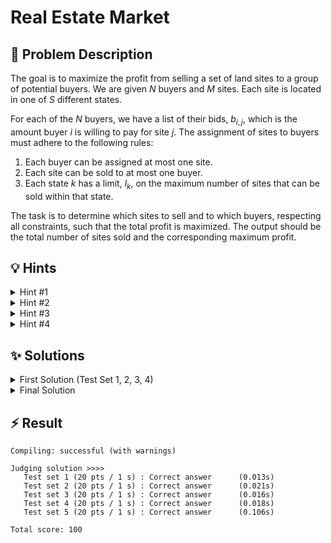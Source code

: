 # Real Estate Market

## 📝 Problem Description

The goal is to maximize the profit from selling a set of land sites to a group of potential buyers. We are given $N$ buyers and $M$ sites. Each site is located in one of $S$ different states.

For each of the $N$ buyers, we have a list of their bids, $b_{i,j}$, which is the amount buyer $i$ is willing to pay for site $j$. The assignment of sites to buyers must adhere to the following rules:
1.  Each buyer can be assigned at most one site.
2.  Each site can be sold to at most one buyer.
3.  Each state $k$ has a limit, $l_k$, on the maximum number of sites that can be sold within that state.

The task is to determine which sites to sell and to which buyers, respecting all constraints, such that the total profit is maximized. The output should be the total number of sites sold and the corresponding maximum profit.

## 💡 Hints

<details>
<summary>Hint #1</summary>
This problem requires assigning items from one group (buyers) to another (sites) to maximize a total value, subject to certain constraints. Think about how to represent the buyers, the sites, and the possible transactions. This structure is a classic sign of an assignment problem, which can often be modeled using a network.
</details>
<details>
<summary>Hint #2</summary>
The problem can be modeled as a **Min-Cost Max-Flow** problem. You can construct a network with a source and a sink. The buyers and sites will be nodes in this network. Think about what the capacities and costs on the edges should represent. To maximize profit, you can minimize the *negative* profit. The capacities can enforce the "one-to-one" assignment rule (one buyer per site, one site per buyer).
</details>
<details>
<summary>Hint #3</summary>
The constraint on the number of sites sold per state is a key part of the problem. How can you incorporate this into your flow network? Consider adding an intermediate layer of nodes between the site nodes and the sink. These new nodes can represent the states. What should the capacity of the edges connected to these state nodes be to enforce the sales limits?
</details>
<details>
<summary>Hint #4</summary>
Using negative costs (like `-profit`) requires an algorithm like cycle-canceling, which can be slow. Notice that all bids $b_{i,j}$ are bounded by a maximum value (100). You can transform the costs to be non-negative. Instead of maximizing profit, try minimizing the "lost opportunity". For a bid $b_{i,j}$, the lost opportunity compared to the maximum possible bid of 100 is $100 - b_{i,j}$. Minimizing this quantity is equivalent to maximizing the original profit and results in non-negative edge costs, allowing for faster algorithms.
</details>

## ✨ Solutions

<details>
<summary>First Solution (Test Set 1, 2, 3, 4)</summary>
This problem can be elegantly modeled as a **Min-Cost Max-Flow** problem on a specially constructed graph. The core idea is to find an assignment of buyers to sites that maximizes total profit while respecting all constraints.

### Modeling as Min-Cost Max-Flow

A standard maximum flow formulation can determine the maximum number of possible assignments, but it doesn't account for the profit from each assignment. A min-cost max-flow formulation, however, considers both a capacity (for flow) and a cost per unit of flow for each edge.

1.  **Capacity for Assignments:** We can use edge capacities to enforce the constraints. By setting capacities to 1 on edges related to buyers and sites, we ensure that each buyer purchases at most one site and each site is sold at most once.

2.  **Cost for Profit:** We want to *maximize* the total profit. The min-cost max-flow algorithm, by definition, *minimizes* the total cost. We can align these two objectives by a simple mathematical trick: maximizing a value is equivalent to minimizing its negative. Therefore, if a bid from buyer $i$ for site $j$ is $b_{i,j}$, we can set the cost of the corresponding edge to $-b_{i,j}$. After finding the minimum cost flow, we can negate the total cost to get our maximum profit.

### Graph Construction

We build a directed graph with several layers of nodes:
*   A single **source node** `v_source`.
*   $N$ nodes representing the **buyers**.
*   $M$ nodes representing the **sites**.
*   $S$ nodes representing the **states**.
*   A single **sink node** `v_sink`.

The edges are set up as follows:
1.  **Source to Buyers:** For each buyer $i$, add an edge from `v_source` to buyer node $i$.
    *   **Capacity:** 1 (each buyer can purchase at most one site).
    *   **Cost:** 0.
2.  **Buyers to Sites:** For each buyer $i$ and site $j$, add an edge from buyer node $i$ to site node $j$.
    *   **Capacity:** 1 (this specific assignment can happen at most once).
    *   **Cost:** $-b_{i,j}$ (the negative of the bid).
3.  **Sites to States:** For each site $j$, which belongs to state $s_j$, add an edge from site node $j$ to state node $s_j$.
    *   **Capacity:** 1 (each site can be sold at most once).
    *   **Cost:** 0.
4.  **States to Sink:** For each state $k$, add an edge from state node $k$ to `v_sink`.
    *   **Capacity:** $l_k$ (the maximum number of sites that can be sold in state $k$).
    *   **Cost:** 0.

### Solving
By running a min-cost max-flow algorithm on this graph, the total flow will correspond to the number of sites sold, and the negative of the minimum cost will be the maximum profit. Since we introduced negative costs, we must use an algorithm that supports them, such as **cycle-canceling**. This approach is correct and passes the first four test sets, but it is too slow for the final, largest test set.

**Code**
```cpp
#include<iostream>
#include<vector>

#include <boost/graph/adjacency_list.hpp>
#include <boost/graph/cycle_canceling.hpp>
#include <boost/graph/push_relabel_max_flow.hpp>
#include <boost/graph/successive_shortest_path_nonnegative_weights.hpp>
#include <boost/graph/find_flow_cost.hpp>

typedef boost::adjacency_list_traits<boost::vecS, boost::vecS, boost::directedS> traits;
typedef boost::adjacency_list<boost::vecS, boost::vecS, boost::directedS, boost::no_property,
    boost::property<boost::edge_capacity_t, long,
        boost::property<boost::edge_residual_capacity_t, long,
            boost::property<boost::edge_reverse_t, traits::edge_descriptor,
                boost::property <boost::edge_weight_t, long> > > > > graph; // new! weightmap corresponds to costs

typedef traits::vertex_descriptor vertex_desc;
typedef boost::graph_traits<graph>::edge_descriptor edge_desc;
typedef boost::graph_traits<graph>::out_edge_iterator out_edge_it; // Iterator

class edge_adder {
 graph &G;

 public:
  explicit edge_adder(graph &G) : G(G) {}
  void add_edge(int from, int to, long capacity, long cost) {
    auto c_map = boost::get(boost::edge_capacity, G);
    auto r_map = boost::get(boost::edge_reverse, G);
    auto w_map = boost::get(boost::edge_weight, G); // new!
    const edge_desc e = boost::add_edge(from, to, G).first;
    const edge_desc rev_e = boost::add_edge(to, from, G).first;
    c_map[e] = capacity;
    c_map[rev_e] = 0; // reverse edge has no capacity!
    r_map[e] = rev_e;
    r_map[rev_e] = e;
    w_map[e] = cost;   // new assign cost
    w_map[rev_e] = -cost;   // new negative cost
  }
};

void solve() {
  // ===== READ INPUT =====
  int N, M, S; std::cin >> N >> M >> S;
  
  std::vector<int> limits(S);
  for(int i = 0; i < S; ++i) {
    std::cin >> limits[i];
  }
  
  std::vector<int> property_to_state(M);
  for(int i = 0; i < M; ++i) {
    std::cin >> property_to_state[i];
  }
  
  std::vector<std::vector<int>> bids(N, std::vector<int>(M));
  for(int i = 0; i < N; ++i) {
    for(int j = 0; j < M; ++j) {
      std::cin >> bids[i][j];
    }
  }
  
  // ===== BUILD GRAPH =====
  graph G(N + M + S);
  edge_adder adder(G);
  // auto c_map = boost::get(boost::edge_capacity, G);
  // auto r_map = boost::get(boost::edge_reverse, G);
  // auto rc_map = boost::get(boost::edge_residual_capacity, G);
  
  // Add Source and Sink
  const vertex_desc v_source = boost::add_vertex(G);
  const vertex_desc v_sink = boost::add_vertex(G);
  
  // Connect Source to Bidders and Bidders to Sites
  for(int i = 0; i < N; ++i) {
    adder.add_edge(v_source, i, 1, 0);
    
    for(int j = 0; j < M; j++) {
      adder.add_edge(i, N + j, 1, - bids[i][j]);
    }
  }
  
  // Connect Sites to States
  for(int i = 0; i < M; ++i) {
    adder.add_edge(N + i, N + M + property_to_state[i] - 1, 1, 0);
  }
  
  // Connect States to Sink
  for(int i = 0; i < S; ++i) {
    adder.add_edge(N + M + i, v_sink, limits[i], 0);
  }

  // boost::successive_shortest_path_nonnegative_weights(G, v_source, v_sink);
  // int cost = boost::find_flow_cost(G);

  // int sold = 0;
  // out_edge_it e, eend;
  // for(boost::tie(e, eend) = boost::out_edges(boost::vertex(v_sink, G), G); e != eend; ++e)
  //   sold += rc_map[*e] - c_map[*e];  

  // int revenue = 100 * sold - cost;
  // std::cout << sold << " " << revenue << std::endl;
  
  // ====== CALCULATE FLOW AND COST =====
  int flow = boost::push_relabel_max_flow(G, v_source, v_sink);
  boost::cycle_canceling(G);
  int cost = boost::find_flow_cost(G);
    
  // ===== OUTPUT =====
  std::cout << flow << " " << -cost << std::endl;
}


int main() {
  int T; std::cin >> T;
  
  while(T--) {
    solve();
  }
}
```
</details>
<details>
<summary>Final Solution</summary>
The previous solution was correct but too slow for the largest test cases due to the use of negative edge costs, which necessitates a slower algorithm like `cycle_canceling`. To optimize, we need to eliminate these negative costs.

### Cost Transformation

The problem states that bids are bounded: $1 \le b_{i,j} \le 100$. We can leverage this upper bound to transform our costs into non-negative values.

Instead of maximizing the profit $b_{i,j}$, we can aim to minimize the "missed potential". Let's assume the maximum possible price for any site is $C = 100$. For a transaction with bid $b_{i,j}$, the difference from the maximum is $100 - b_{i,j}$. This value represents the "cost" or "loss" relative to the best possible outcome for that single sale.

By minimizing the sum of these costs, $\sum (100 - b_{i,j})$, we are effectively maximizing the sum of the actual bids, $\sum b_{i,j}$. This transformation has a crucial advantage: since $b_{i,j} \le 100$, the new cost $100 - b_{i,j}$ is always non-negative.

### New Calculation

With non-negative costs, we can use a more efficient algorithm like **successive shortest path with non-negative weights**. The graph structure remains identical to the first solution, but the costs on the edges from buyers to sites are changed:
*   **Edge (buyer $i$, site $j$):**
    *   **Capacity:** 1
    *   **Cost:** $100 - b_{i,j}$

After running the min-cost max-flow algorithm, we get the total number of sites sold (the flow) and a total cost. This cost is the sum of all "missed potentials". The final profit must be recalculated. If we sell $k$ sites, the maximum theoretical profit would be $k \times 100$. Our actual profit is this theoretical maximum minus the total "missed potential" (the cost reported by the algorithm).

**Profit = (Total Flow $\times$ 100) - Minimum Cost**

This approach is significantly faster and passes all test cases within the time limit.

**Code**
```cpp
#include<iostream>
#include<vector>

#include <boost/graph/adjacency_list.hpp>
#include <boost/graph/cycle_canceling.hpp>
#include <boost/graph/push_relabel_max_flow.hpp>
#include <boost/graph/successive_shortest_path_nonnegative_weights.hpp>
#include <boost/graph/find_flow_cost.hpp>

typedef boost::adjacency_list_traits<boost::vecS, boost::vecS, boost::directedS> traits;
typedef boost::adjacency_list<boost::vecS, boost::vecS, boost::directedS, boost::no_property,
    boost::property<boost::edge_capacity_t, long,
        boost::property<boost::edge_residual_capacity_t, long,
            boost::property<boost::edge_reverse_t, traits::edge_descriptor,
                boost::property <boost::edge_weight_t, long> > > > > graph; // new! weightmap corresponds to costs

typedef traits::vertex_descriptor vertex_desc;
typedef boost::graph_traits<graph>::edge_descriptor edge_desc;
typedef boost::graph_traits<graph>::out_edge_iterator out_edge_it; // Iterator

class edge_adder {
 graph &G;

 public:
  explicit edge_adder(graph &G) : G(G) {}
  void add_edge(int from, int to, long capacity, long cost) {
    auto c_map = boost::get(boost::edge_capacity, G);
    auto r_map = boost::get(boost::edge_reverse, G);
    auto w_map = boost::get(boost::edge_weight, G); // new!
    const edge_desc e = boost::add_edge(from, to, G).first;
    const edge_desc rev_e = boost::add_edge(to, from, G).first;
    c_map[e] = capacity;
    c_map[rev_e] = 0; // reverse edge has no capacity!
    r_map[e] = rev_e;
    r_map[rev_e] = e;
    w_map[e] = cost;   // new assign cost
    w_map[rev_e] = -cost;   // new negative cost
  }
};

void solve() {
  // ===== READ INPUT =====
  int N, M, S; std::cin >> N >> M >> S;
  
  std::vector<int> limits(S);
  for(int i = 0; i < S; ++i) {
    std::cin >> limits[i];
  }
  
  std::vector<int> property_to_state(M);
  for(int i = 0; i < M; ++i) {
    std::cin >> property_to_state[i];
  }
  
  std::vector<std::vector<int>> bids(N, std::vector<int>(M));
  for(int i = 0; i < N; ++i) {
    for(int j = 0; j < M; ++j) {
      std::cin >> bids[i][j];
    }
  }
  
  // ===== BUILD GRAPH =====
  graph G(N + M + S);
  edge_adder adder(G);
  auto c_map = boost::get(boost::edge_capacity, G);
  auto r_map = boost::get(boost::edge_reverse, G);
  auto rc_map = boost::get(boost::edge_residual_capacity, G);
  
  // Add Source and Sink
  const vertex_desc v_source = boost::add_vertex(G);
  const vertex_desc v_sink = boost::add_vertex(G);
  
  // Connect Source to Bidders and Bidders to Sites
  for(int i = 0; i < N; ++i) {
    adder.add_edge(v_source, i, 1, 0);
    
    for(int j = 0; j < M; j++) {
      adder.add_edge(i, N + j, 1, 100 - bids[i][j]);
    }
  }
  
  // Connect Sites to States
  for(int i = 0; i < M; ++i) {
    adder.add_edge(N + i, N + M + property_to_state[i] - 1, 1, 0);
  }
  
  // Connect States to Sink
  for(int i = 0; i < S; ++i) {
    adder.add_edge(N + M + i, v_sink, limits[i], 0);
  }

  // ====== CALCULATE FLOW AND COST =====
  boost::successive_shortest_path_nonnegative_weights(G, v_source, v_sink);
  int cost = boost::find_flow_cost(G);

  int sold = 0;
  out_edge_it e, eend;
  for(boost::tie(e, eend) = boost::out_edges(boost::vertex(v_sink, G), G); e != eend; ++e)
    sold += rc_map[*e] - c_map[*e];  

  int revenue = 100 * sold - cost;
  std::cout << sold << " " << revenue << std::endl;
}


int main() {
  int T; std::cin >> T;
  
  while(T--) {
    solve();
  }
}
```
</details>

## ⚡ Result

```plaintext
Compiling: successful (with warnings)

Judging solution >>>>
   Test set 1 (20 pts / 1 s) : Correct answer      (0.013s)
   Test set 2 (20 pts / 1 s) : Correct answer      (0.021s)
   Test set 3 (20 pts / 1 s) : Correct answer      (0.016s)
   Test set 4 (20 pts / 1 s) : Correct answer      (0.018s)
   Test set 5 (20 pts / 1 s) : Correct answer      (0.106s)

Total score: 100
```